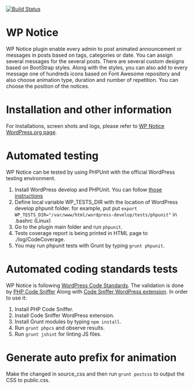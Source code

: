 [![Build Status](https://travis-ci.org/barzik/wp-notice.svg)](https://travis-ci.org/barzik/wp-notice)

# WP Notice

WP Notice plugin enable every admin to post animated announcement or messages in posts based on tags, categories or date.
You can assign several messages for the several posts. There are several custom designs based on BootStrap styles.
Along with the styles, you can also add to every message one of hundreds icons based on Font Awesome repository and
also choose animation type, duration and number of repetition. You can choose the position of the notices.

# Installation and other information

For Installations, screen shots and logs, please refer to [WP Notice WordPress.org page](https://wordpress.org/plugins/wp-notice/). 

# Automated testing

WP Notice can be tested by using PHPUnit with the official WordPress testing environment.

1. Install WordPress develop and PHPUnit. You can follow [those instructions](https://make.wordpress.org/core/handbook/testing/automated-testing/)
2. Define local variable WP_TESTS_DIR with the location of WordPress develop phpunit folder. for example, put
put `export WP_TESTS_DIR="/var/www/html/wordpress-develop/tests/phpunit"` in .bashrc (Linux)
3. Go to the plugin main folder and run `phpunit`.
4. Tests coverage report is being printed in HTML page to ./log/CodeCoverage.
5. You may run phpunit tests with Grunt by typing `grunt phpunit`.

# Automated coding standards tests

WP Notice is following [WordPress Code Standards](https://codex.wordpress.org/WordPress_Coding_Standards). 
The validation is done by [PHP Code Sniffer](https://github.com/squizlabs/PHP_CodeSniffer) Along with [Code Sniffer WordPress extension](https://github.com/WordPress-Coding-Standards/WordPress-Coding-Standards).
In order to use it:

1. Install PHP Code Sniffer.
2. Install Code Sniffer WordPress extension.
3. Install Grunt modules by typing `npm install`.
4. Run `grunt phpcs` and observe results.
5. Run `grunt jshint` for linting JS files. 

# Generate auto prefix for animation

Make the changed in source_css and then run `grunt postcss` to output the CSS to public.css.